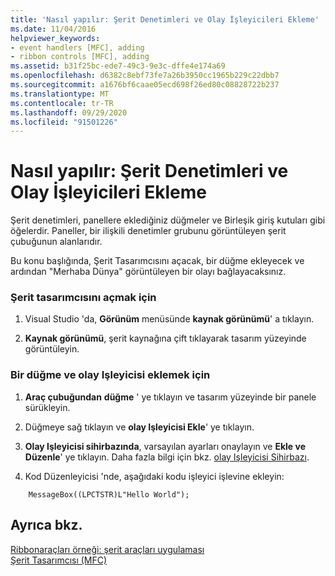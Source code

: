 ```yaml
---
title: 'Nasıl yapılır: Şerit Denetimleri ve Olay İşleyicileri Ekleme'
ms.date: 11/04/2016
helpviewer_keywords:
- event handlers [MFC], adding
- ribbon controls [MFC], adding
ms.assetid: b31f25bc-ede7-49c3-9e3c-dffe4e174a69
ms.openlocfilehash: d6382c8ebf73fe7a26b3950cc1965b229c22dbb7
ms.sourcegitcommit: a1676bf6caae05ecd698f26ed80c08828722b237
ms.translationtype: MT
ms.contentlocale: tr-TR
ms.lasthandoff: 09/29/2020
ms.locfileid: "91501226"
---
```

# <a name="how-to-add-ribbon-controls-and-event-handlers"></a>Nasıl yapılır: Şerit Denetimleri ve Olay İşleyicileri Ekleme

Şerit denetimleri, panellere eklediğiniz düğmeler ve Birleşik giriş kutuları gibi öğelerdir. Paneller, bir ilişkili denetimler grubunu görüntüleyen şerit çubuğunun alanlarıdır.

Bu konu başlığında, Şerit Tasarımcısını açacak, bir düğme ekleyecek ve ardından "Merhaba Dünya" görüntüleyen bir olayı bağlayacaksınız.

### <a name="to-open-the-ribbon-designer"></a>Şerit tasarımcısını açmak için

1. Visual Studio 'da, **Görünüm** menüsünde **kaynak görünümü**' a tıklayın.

1. **Kaynak görünümü**, şerit kaynağına çift tıklayarak tasarım yüzeyinde görüntüleyin.

### <a name="to-add-a-button-and-an-event-handler"></a>Bir düğme ve olay Işleyicisi eklemek için

1. **Araç çubuğundan** **düğme** ' ye tıklayın ve tasarım yüzeyinde bir panele sürükleyin.

1. Düğmeye sağ tıklayın ve **olay Işleyicisi Ekle**' ye tıklayın.

1. **Olay Işleyicisi sihirbazında**, varsayılan ayarları onaylayın ve **Ekle ve Düzenle**' ye tıklayın. Daha fazla bilgi için bkz. [olay Işleyicisi Sihirbazı](../ide/adding-an-event-handler-visual-cpp.md#event-handler-wizard).

1. Kod Düzenleyicisi 'nde, aşağıdaki kodu işleyici işlevine ekleyin:

```
    MessageBox((LPCTSTR)L"Hello World");
```

## <a name="see-also"></a>Ayrıca bkz.

[Ribbonaraçları örneği: şerit araçları uygulaması](../overview/visual-cpp-samples.md)<br/>
[Şerit Tasarımcısı (MFC)](ribbon-designer-mfc.md)
